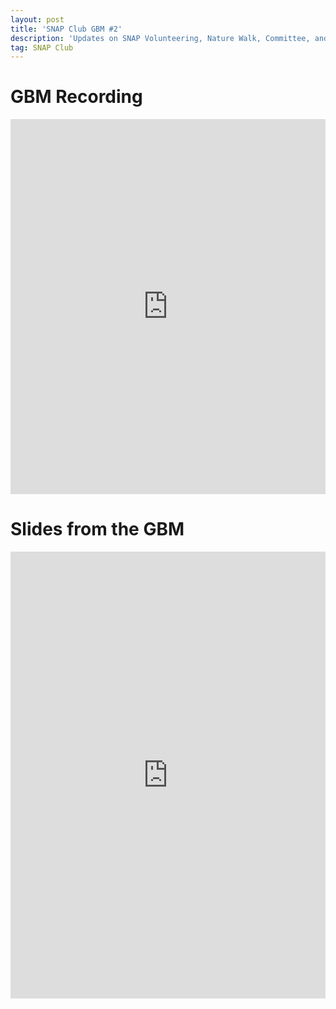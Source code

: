 ```yaml
---
layout: post
title: 'SNAP Club GBM #2'
description: 'Updates on SNAP Volunteering, Nature Walk, Committee, and more'
tag: SNAP Club
---
```


# GBM Recording
<iframe src="https://pitt.hosted.panopto.com/Panopto/Pages/Embed.aspx?id=2bacdf2a-ac75-463e-a6a8-af25016094b4&autoplay=false&offerviewer=true&showtitle=true&showbrand=true&captions=false&interactivity=all" height="600" width="100%" frameborder="0" allowfullscreen allow="autoplay"></iframe>


# Slides from the GBM
<iframe src="https://docs.google.com/presentation/d/e/2PACX-1vTt0w9WaDYPzLkbIYqmCd6LE3auJ_L1mr6wMVYtsaT_n2317pb6ZlFd6IOBo9JSzsI3Z4eKcqUX2w3t/embed?start=false&loop=false&delayms=60000" frameborder="0" width="100%" height="715" allowfullscreen="true" mozallowfullscreen="true" webkitallowfullscreen="true"></iframe>

